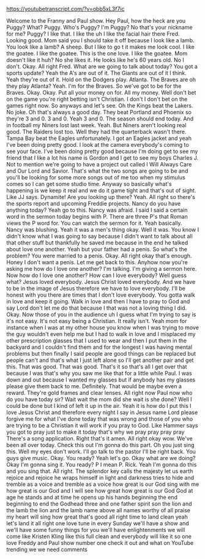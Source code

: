 https://youtubetranscript.com/?v=obb5xL3f7ic

 Welcome to the Franny and Paul show. Hey Paul, how the heck are you Puggy? What? Puggy. Who's Puggy? I'm Puggy? No that's your nickname for me? Puggy? I like that. I like the uh I like the facial hair there Fred. Looking good. Mom said you I should take it off because I look like a lamb. You look like a lamb? A sheep. But I like to go t it makes me look cool. I like the goatee. I like the goatee. This is the one love. I like the goatee. Mom doesn't like it huh? No she likes it. He looks like he's 60 years old. No I don't. Okay. All right Fred. What are we going to talk about today? You got a sports update? Yeah the A's are out of it. The Giants are out of it I think. Yeah they're out of it. Hold on the Dodgers play. Atlanta. The Braves are oh they play Atlanta? Yeah. I'm for the Braves. So we've got to be for the Braves. Okay. Okay. Put all your money on for. All my money. Well don't bet on the game you're right betting isn't Christian. I don't I don't bet on the games right now. So anyways and let's see. Oh the Kings beat the Lakers. No joke. Oh that's always a good day. They beat Portland and Phoenix so they're 3 and 0. 3 and 0. Yeah 3 and 0. The season should end today. And in football my Niners lost last week. Yeah. But Niners aren't looking real good. The Raiders lost too. Well they had the quarterback wasn't there. Tampa Bay beat the Eagles unfortunately. I got an Eagles jacket and yeah I've been doing pretty good. I look at the camera everybody's coming to see your face. I've been doing pretty good because I'm doing get to see my friend that I like a lot his name is Gordon and I get to see my boys Charles J. Not to mention we're going to have a project out called I Will Always Care and Our Lord and Savior. That's what the two songs are going to be and you'll be looking for some more songs out of me too when my stimulus comes so I can get some studio time. Anyway so basically what's happening is we keep it real and we do it game tight and that's out of sight. Like JJ says. Dynamite! Are you looking up there? Yeah. All right so there's the sports report and upcoming Freddie projects. Nancy do you have anything today? Yeah go to this. Nancy was afraid. I said I said a certain word in the sermon today begins with P. There are three P's that Roman views the P word for. You can watch the sermon for it. Yeah basically. Nancy was blushing. Yeah it was a men's thing okay. Well it was. You know I didn't know what I was going to say because I didn't want to talk about all that other stuff but thankfully he saved me because in the end he talked about love one another. Yeah but your father had a penis. So what's the problem? You were married to a penis. Okay. All right okay that's enough. Honey I don't want a penis. Let me get back to this. Anyhow now you're asking me how do I love one another? I'm talking. I'm giving a sermon here. Now how do I love one another? How can I love everybody? Well guess what? Jesus loved everybody. Jesus Christ loved everybody. And we have to be in the image of Jesus therefore we have to love everybody. I'll be honest with you there are times that I don't love everybody. You gotta walk in love and keep it going. Walk in love and then I have to pray to God and say Lord don't let me do that because I that was not a loving thing I did. Okay. Now those of you in the audience uh I guess what I'm trying to say is it's not easy. It's not easy being a Christian. It really isn't. Yeah mom for instance when I was at my other house you know when I was trying to move the guy wouldn't even help me but I had to walk in love and I misplaced my other prescription glasses that I used to wear and then I put them in the backyard and I couldn't find them and for the longest I was having mental problems but then finally I said people are good things can be replaced but people can't and that's what I just left alone so I'll get another pair and get this. That was good. That was good. That's it so that's all I get over that because I was that's why you saw me like that for a little while Paul. I was down and out because I wanted my glasses but if anybody has my glasses please give them back to me. Definitely. That would be maybe even a reward. They're gold frames and clear lenses. All right now Paul now who do you have today sir? Wait wait the mom did she wait is she done? Well I could be done but I kind of left it up in the air. Yeah it is how do I put this I love Jesus Christ and therefore every night I say in Jesus name Lord please forgive me for what I've done today that was wrong and those of you who are trying to be a Christian it will work if you pray to God. Like Hammer says you got to pray just to make it today that's why we pray pray pray pray There's a song application. Right that's it amen. All right okay wow. We've been all over today. Check this out I'm gonna do this part. Oh you just sing this. Well my eyes don't work. I'll go talk to the pastor I'll be right back. You guys give music. Okay. You ready? Yeah let's go. Okay what are we doing? Okay I'm gonna sing it. You ready? P I mean P. Rick. Yeah I'm gonna do this and you sing that. All right. The splendor key calls the majesty let us earth rejoice and rejoice he wraps himself in light and darkness tries to hide and tremble as a voice and tremble as a voice how great is our God sing with me how great is our God and I will see how great how great is our God God at age he stands and at time he opens up his hands beginning the end beginning to end the Godhead three and one father spirit son the lion and the lamb the lion and the lamb name above all names worthy of all praise my heart will sing how great that's good all right time to land clean yeah let's land it all right one love tune in every Sunday we'll have a show and we'll have some funny things for you we'll have enlightenments we will come like Kristen Kling like this full clean and everybody will like it so one love Freddy and Paul show number one check it out and what on YouTube trending we we need comments